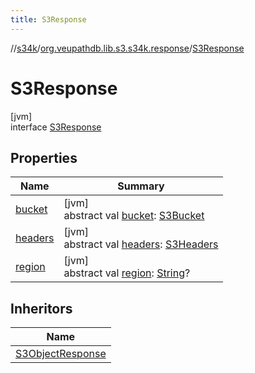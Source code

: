 ```yaml
---
title: S3Response
---
```

//[s34k](../../../index.html)/[org.veupathdb.lib.s3.s34k.response](../index.html)/[S3Response](index.html)



# S3Response



[jvm]\
interface [S3Response](index.html)



## Properties


| Name | Summary |
|---|---|
| [bucket](bucket.html) | [jvm]<br>abstract val [bucket](bucket.html): [S3Bucket](../../org.veupathdb.lib.s3.s34k.response.bucket/-s3-bucket/index.html) |
| [headers](headers.html) | [jvm]<br>abstract val [headers](headers.html): [S3Headers](../../org.veupathdb.lib.s3.s34k.fields.headers/-s3-headers/index.html) |
| [region](region.html) | [jvm]<br>abstract val [region](region.html): [String](https://kotlinlang.org/api/latest/jvm/stdlib/kotlin/-string/index.html)? |


## Inheritors


| Name |
|---|
| [S3ObjectResponse](../../org.veupathdb.lib.s3.s34k.response.object/-s3-object-response/index.html) |

